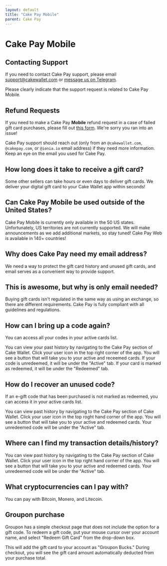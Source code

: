 ```yaml
---
layout: default
title: "Cake Pay Mobile"
parent: Cake Pay
---
```


# Cake Pay Mobile

## Contacting Support

If you need to contact Cake Pay support, please email [support@cakewallet.com](mailto:support@cakepay.com) or [message us on Telegram](https://t.me/cakewallet_bot).

Please clearly indicate that the support request is related to Cake Pay Mobile.

## Refund Requests

If you need to make a Cake Pay **Mobile** refund request in a case of failed gift card purchases, please fill out [this form](https://airtable.com/shrEMzr13L2Br8sBn). We're sorry you ran into an issue!

Cake Pay support should reach out (only from an `@cakewallet.com`, `@cakepay.com`, or `@ionia.io` email address) if they need more information. Keep an eye on the email you used for Cake Pay.

## How long does it take to receive a gift card?

Some other sellers can take hours or even days to deliver gift cards. We deliver your digital gift card to your Cake Wallet app within seconds!

## Can Cake Pay Mobile be used outside of the United States?

Cake Pay Mobile is currently only available in the 50 US states. Unfortunately, US territories are not currently supported. We will make announcements as we add additional markets, so stay tuned! Cake Pay Web is available in 140+ countries!

## Why does Cake Pay need my email address?

We need a way to protect the gift card history and unused gift cards, and email serves as a convenient way to provide support.

## This is awesome, but why is only email needed?

Buying gift cards isn't regulated in the same way as using an exchange, so there are different requirements. Cake Pay is fully compliant with all guidelines and regulations.

## How can I bring up a code again?

You can access all your codes in your active cards list.

You can view your past history by navigating to the Cake Pay section of Cake Wallet. Click your user icon in the top right corner of the app. You will see a button that will take you to your active and receemed cards. If your code is unredeemed, it will be under the "Active" tab. If your card is marked as redeemed, it will be under the "Redeemed" tab.

## How do I recover an unused code?

If an e-gift code that has been purchased is not marked as redeemed, you can access it in your active cards list.

You can view past history by navigating to the Cake Pay section of Cake Wallet. Click your user icon in the top roght hand corner of the app. You will see a button that will take you to your active and redeemed cards. Your unredeemed code will be under the "Active" tab.

## Where can I find my transaction details/history?

You can view past history by navigating to the Cake Pay section of Cake Wallet. Click your user icon in the top right hand corner of the app. You will see a button that will take you to your active and redeemed cards. Your unredeemed code will be under the "Active" tab.

## What cryptocurrencies can I pay with?

You can pay with Bitcoin, Monero, and Litecoin.

## Groupon purchase

Groupon has a simple checkout page that does not include the option for a gift code. To redeem a gift code, put your mouse cursor over your account name, and select "Redeem Gift Card" from the drop-down box.

This will add the gift card to your account as "Groupon Bucks." During checkout, you will see the gift card amount automatically deducted from your purchase total.
